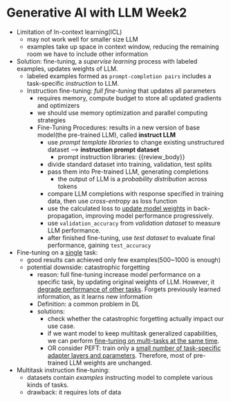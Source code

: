 # Generative AI with LLM Week2

- Limitation of In-context learning(ICL)
  - may not work well for smaller size LLM
  - examples take up space in context window, reducing the remaining room we have to include other information
- Solution: fine-tuning, a *supervise learning* process with labeled examples, updates weights of LLM.
  - labeled examples formed as `prompt-completion pairs` includes a task-specific *instruction* to LLM.
  - Instruction fine-tuning: *full fine-tuning* that updates all parameters
    - requires memory, compute budget to store all updated gradients and optimizers
    - we should use memory optimization and parallel computing strategies
    - Fine-Tuning Procedures: results in a new version of base model(the pre-trained LLM), called **instruct LLM**
      - use *prompt template libraries* to change existing unstructured dataset --> **instruction prompt dataset**
        - prompt instruction libraries: {{review_body}}
      - divide standard dataset into training, validation, test splits
      - pass them into Pre-trained LLM, generating completions
        - the output of LLM is a *probability distribution* across tokens
      - compare LLM completions with response specified in training data, then use *cross-entropy* as loss function
      - use the calculated loss to <u>update model weights</u> in back-propagation, improving model performance progressively.
      - use `validation_accuracy` from *validation dataset* to measure LLM performance.
      - after finished fine-tuning, use *test dataset* to evaluate final performance, gaining `test_accuracy`
- Fine-tuning on a <u>single</u> task:
  - good results can achieved only few examples(500~1000 is enough)
  - potential downside: catastrophic forgetting
    - reason: full fine-tuning increase model performance on a specific task, by updating original weights of LLM. However, it <u>degrade performance of other tasks</u>. Forgets previously learned information, as it learns new information
    - Definition: a common problem in DL
    - solutions:
      - check whether the catastrophic forgetting actually impact our use case.
      - if we want model to keep multitask generalized capabilities, we can perform <u>fine-tuning on multi-tasks at the same time</u>.
      - OR consider PEFT: train only a <u>small number of task-specific adapter layers and parameters</u>. Therefore, most of pre-trained LLM weights are unchanged.
- Multitask instruction fine-tuning:
  - datasets contain *examples* instructing model to complete various kinds of tasks.
  - drawback: it requires lots of data
